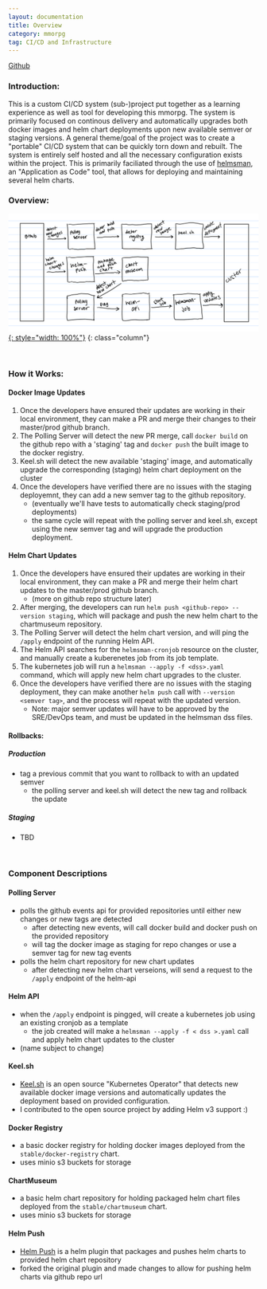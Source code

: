 ```yaml
---
layout: documentation
title: Overview
category: mmorpg
tag: CI/CD and Infrastructure
---
```


[Github](https://github.com/nnt1054/mmorpg-cicd)

### Introduction:

This is a custom CI/CD system (sub-)project put together as a learning experience as well as tool for developing this mmorpg.  The system is primarily focused on continous delivery and automatically upgrades both docker images and helm chart deployments upon new available semver or staging versions.
A general theme/goal of the project was to create a "portable" CI/CD system that can be quickly torn down and rebuilt.  The system is entirely self hosted and all the necessary configuration exists within the project.  This is primarily faciliated through the use of [helmsman](https://github.com/Praqma/helmsman), an "Application as Code" tool, that allows for deploying and maintaining several helm charts.

### Overview:
[![cicd-overview](/assets/images/mmorpg_pictures/cicd-overview-01.png){: style="width: 100%"}](/assets/images/mmorpg_pictures/cicd-overview-01.png)
{: class="column"}

<br>

### How it Works:

#### Docker Image Updates
1. Once the developers have ensured their updates are working in their local environment, they can make a PR and merge their changes to their master/prod github branch.
2. The Polling Server will detect the new PR merge, call `docker build` on the github repo with a 'staging' tag and `docker push` the built image to the docker registry.
3. Keel.sh will detect the new available 'staging' image, and automatically upgrade the corresponding (staging) helm chart deployment on the cluster
4. Once the developers have verified there are no issues with the staging deployemnt, they can add a new semver tag to the github repository.
	* (eventually we'll have tests to automatically check staging/prod deployments)
	* the same cycle will repeat with the polling server and keel.sh, except using the new semver tag and will upgrade the production deployment.

#### Helm Chart Updates
1. Once the developers have ensured their updates are working in their local environment, they can make a PR and merge their helm chart updates to the master/prod github branch.
	* (more on github repo structure later)
2. After merging, the developers can run `helm push <github-repo> --version staging`, which will package and push the new helm chart to the chartmuseum repository.
3. The Polling Server will detect the helm chart version, and will ping the `/apply` endpoint of the running Helm API.
4. The Helm API searches for the `helmsman-cronjob` resource on the cluster, and manually create a kuberenetes job from its job template.
5. The kubernetes job will run a `helmsman --apply -f <dss>.yaml` command, which will apply new helm chart upgrades to the cluster.
6. Once the developers have verified there are no issues with the staging deployment, they can make another `helm push` call with `--version <semver tag>`, and the process will repeat with the updated version.
	* Note: major semver updates will have to be approved by the SRE/DevOps team, and must be updated in the helmsman dss files.

#### Rollbacks:

##### Production
* tag a previous commit that you want to rollback to with an updated semver
	* the polling server and keel.sh will detect the new tag and rollback the update

##### Staging
* TBD

<br>

### Component Descriptions

#### Polling Server
* polls the github events api for provided repositories until either new changes or new tags are detected
	* after detecting new events, will call docker build and docker push on the provided repository
	* will tag the docker image as staging for repo changes or use a semver tag for new tag events
* polls the helm chart repository for new chart updates
	* after detecting new helm chart verseions, will send a request to the `/apply` endpoint of the helm-api

#### Helm API
* when the `/apply` endpoint is pingged, will create a kubernetes job using an existing cronjob as a template
	* the job created will make a `helmsman --apply -f < dss >.yaml` call and apply helm chart updates to the cluster
* (name subject to change)

#### Keel.sh
* [Keel.sh](https://keel.sh/) is an open source "Kubernetes Operator" that detects new available docker image versions and automatically updates the deployment based on provided configuration.
* I contributed to the open source project by adding Helm v3 support :)

#### Docker Registry
* a basic docker registry for holding docker images deployed from the `stable/docker-registry` chart.
* uses minio s3 buckets for storage

#### ChartMuseum
* a basic helm chart repository for holding packaged helm chart files deployed from the `stable/chartmuseum` chart.
* uses minio s3 buckets for storage

#### Helm Push
* [Helm Push](https://github.com/nnt1054/helm-push) is a helm plugin that packages and pushes helm charts to provided helm chart repository
* forked the original plugin and made changes to allow for pushing helm charts via github repo url

<!--

### Configuration and Setup

Here's a quick list of everything that needs configuring:
* github repo pipelines
* helm chart pipelines
* dss files
* host names(?)

#### TOC

This page is the *entire* general overview, so include everything needed to understand what the system does

* Introduction/Overview
* diagram/flowchart of what exactly is going on
* outlining general role of each component (polling-server, helm-api, keel)
* explanation of helmsman and the corresponding dss files
	* explanation of all the other necessary "cluster resources"
* configuration

* configuration
	* organization of files
	* snapshot of the kuberentes cluster


-->


<br>